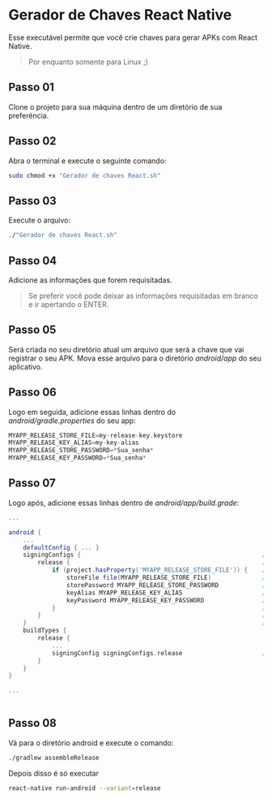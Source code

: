 # Gerador de Chaves React Native

Esse executável permite que você crie chaves para gerar APKs com React Native.

> Por enquanto somente para Linux ;)

## Passo 01

Clone o projeto para sua máquina dentro de um diretório de sua preferência.

## Passo 02

Abra o terminal e execute o seguinte comando:

```bash
sudo chmod +x "Gerador de chaves React.sh"
```

## Passo 03

Execute o arquivo:
```sh
./"Gerador de chaves React.sh"
```

## Passo 04

Adicione as informações que forem requisitadas.

> Se preferir você pode deixar as informações requisitadas em branco e ir apertando o ENTER.

## Passo 05

Será criada no seu diretório atual um arquivo que será a chave que vai registrar o seu APK. Mova esse arquivo para o diretório *android/app* do seu aplicativo.

## Passo 06

Logo em seguida, adicione essas linhas dentro do *android/gradle.properties* do seu app:

```groovy
MYAPP_RELEASE_STORE_FILE=my-release-key.keystore
MYAPP_RELEASE_KEY_ALIAS=my-key-alias
MYAPP_RELEASE_STORE_PASSWORD=*Sua_senha*
MYAPP_RELEASE_KEY_PASSWORD=*Sua_senha*
```

## Passo 07

Logo após, adicione essas linhas dentro de *android/app/build.grade*:

```groovy
...

android {
    ...
    defaultConfig { ... }
    signingConfigs {                                                  // }
        release {                                                     // }
            if (project.hasProperty('MYAPP_RELEASE_STORE_FILE')) {    // }
                storeFile file(MYAPP_RELEASE_STORE_FILE)              // }  Essas Linhas
                storePassword MYAPP_RELEASE_STORE_PASSWORD            // }
                keyAlias MYAPP_RELEASE_KEY_ALIAS                      // }
                keyPassword MYAPP_RELEASE_KEY_PASSWORD                // }
            }                                                         // }
        }                                                             // }
    }                                                                 // }
    buildTypes {
        release {
            ...
            signingConfig signingConfigs.release                      //  Essa linha
        }
    }
}

...
 
```

## Passo 08

Vá para o diretório android e execute o comando:

```sh
./gradlew assembleRelease
```

Depois disso é só executar 

```sh
react-native run-android --variant=release
```
